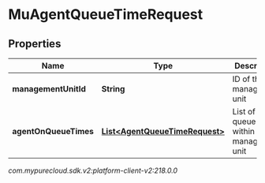 # MuAgentQueueTimeRequest


## Properties

| Name | Type | Description | Notes |
| ------------ | ------------- | ------------- | ------------- |
| **managementUnitId** | **String** | ID of the management unit |  |
| **agentOnQueueTimes** | [**List&lt;AgentQueueTimeRequest&gt;**](AgentQueueTimeRequest) | List of Agent queue times within the management unit |  |




_com.mypurecloud.sdk.v2:platform-client-v2:218.0.0_
